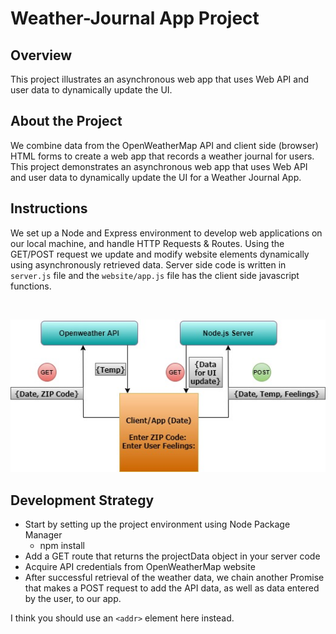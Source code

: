 # Weather-Journal App Project

## Overview
This project illustrates an asynchronous web app that uses Web API and user data to dynamically update the UI. 

## About the Project
We combine data from the OpenWeatherMap API and client side (browser) HTML forms to create a web app that records a weather journal for users. This project demonstrates an asynchronous web app that uses Web API and user data to dynamically update the UI for a Weather Journal App.

## Instructions
We set up a Node and Express environment to develop web applications on our local machine, and handle HTTP Requests & Routes. Using the GET/POST request we update and modify website elements dynamically using asynchronously retrieved data.
Server side code is written in `server.js` file and the `website/app.js` file has the client side javascript functions.

<br>

![](images/architecture.jpg)

## Development Strategy

* Start by setting up the project environment using Node Package Manager
  * npm install 
* Add a GET route that returns the projectData object in your server code
* Acquire API credentials from OpenWeatherMap website
* After successful retrieval of the weather data, we chain another Promise that makes a POST request to add the API data, as well as data entered by the user, to our app.

I think you should use an
`<addr>` element here instead.
